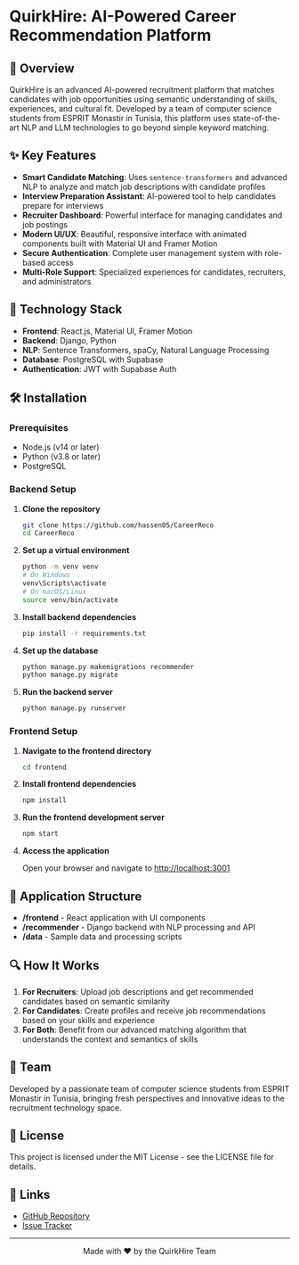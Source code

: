 # QuirkHire: AI-Powered Career Recommendation Platform


## 🚀 Overview

QuirkHire is an advanced AI-powered recruitment platform that matches candidates with job opportunities using semantic understanding of skills, experiences, and cultural fit. Developed by a team of computer science students from ESPRIT Monastir in Tunisia, this platform uses state-of-the-art NLP and LLM technologies to go beyond simple keyword matching.

## ✨ Key Features

- **Smart Candidate Matching**: Uses `sentence-transformers` and advanced NLP to analyze and match job descriptions with candidate profiles
- **Interview Preparation Assistant**: AI-powered tool to help candidates prepare for interviews
- **Recruiter Dashboard**: Powerful interface for managing candidates and job postings
- **Modern UI/UX**: Beautiful, responsive interface with animated components built with Material UI and Framer Motion
- **Secure Authentication**: Complete user management system with role-based access
- **Multi-Role Support**: Specialized experiences for candidates, recruiters, and administrators

## 🧠 Technology Stack

- **Frontend**: React.js, Material UI, Framer Motion
- **Backend**: Django, Python
- **NLP**: Sentence Transformers, spaCy, Natural Language Processing
- **Database**: PostgreSQL with Supabase
- **Authentication**: JWT with Supabase Auth

## 🛠️ Installation

### Prerequisites
- Node.js (v14 or later)
- Python (v3.8 or later)
- PostgreSQL

### Backend Setup

1. **Clone the repository**
   ```bash
   git clone https://github.com/hassen05/CareerReco
   cd CareerReco
   ```

2. **Set up a virtual environment**
   ```bash
   python -m venv venv
   # On Windows
   venv\Scripts\activate
   # On macOS/Linux
   source venv/bin/activate
   ```

3. **Install backend dependencies**
   ```bash
   pip install -r requirements.txt
   ```

4. **Set up the database**
   ```bash
   python manage.py makemigrations recommender
   python manage.py migrate
   ```

5. **Run the backend server**
   ```bash
   python manage.py runserver
   ```

### Frontend Setup

1. **Navigate to the frontend directory**
   ```bash
   cd frontend
   ```

2. **Install frontend dependencies**
   ```bash
   npm install
   ```

3. **Run the frontend development server**
   ```bash
   npm start
   ```

4. **Access the application**
   
   Open your browser and navigate to [http://localhost:3001](http://localhost:3001)

## 📱 Application Structure

- **/frontend** - React application with UI components
- **/recommender** - Django backend with NLP processing and API
- **/data** - Sample data and processing scripts

## 🔍 How It Works

1. **For Recruiters**: Upload job descriptions and get recommended candidates based on semantic similarity
2. **For Candidates**: Create profiles and receive job recommendations based on your skills and experience
3. **For Both**: Benefit from our advanced matching algorithm that understands the context and semantics of skills

## 👥 Team

Developed by a passionate team of computer science students from ESPRIT Monastir in Tunisia, bringing fresh perspectives and innovative ideas to the recruitment technology space.

## 📄 License

This project is licensed under the MIT License - see the LICENSE file for details.

## 🔗 Links

- [GitHub Repository](https://github.com/hassen05/CareerReco)
- [Issue Tracker](https://github.com/hassen05/CareerReco/issues)

---

<div align="center">
  <p>Made with ❤️ by the QuirkHire Team</p>
</div>